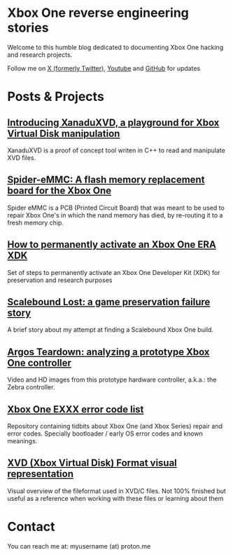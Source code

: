 # Xbox One reverse engineering stories

Welcome to this humble blog dedicated to documenting Xbox One hacking and research projects.

Follow me on [X (formerly Twitter)](https://twitter.com/TorusHyperV), [Youtube](https://www.youtube.com/@TorusHyperV) and [GitHub](https://github.com/TorusHyperV) for updates

# Posts & Projects
## [Introducing XanaduXVD, a playground for Xbox Virtual Disk manipulation](xanadu-xvd/xanaduxvd.md)
XanaduXVD is a proof of concept tool writen in C++ to read and manipulate XVD files.

## [Spider-eMMC: A flash memory replacement board for the Xbox One](https://github.com/xboxoneresearch/Spider-eMMC)
Spider eMMC is a PCB (Printed Circuit Board) that was meant to be used to repair Xbox One's in which the nand memory has died, by re-routing it to a fresh memory chip.

## [How to permanently activate an Xbox One ERA XDK](xb1-xdk-activation-trick/xb1-xdk-activation-trick.md)
Set of steps to permanently activate an Xbox One Developer Kit (XDK) for preservation and research purposes

## [Scalebound Lost: a game preservation failure story](scalebound-lost/scalebound_lost.md)
A brief story about my attempt at finding a Scalebound Xbox One build.

## [Argos Teardown: analyzing a prototype Xbox One controller](argos-teardown/argos-teardown.md)
Video and HD images from this prototype hardware controller, a.k.a.: the Zebra controller.

## [Xbox One EXXX error code list](https://github.com/TorusHyperV/XboxOne-EXXX-err-Codes)
Repository containing tidbits about Xbox One (and Xbox Series) repair and error codes. Specially bootloader / early OS error codes and known meanings.

## [XVD (Xbox Virtual Disk) Format visual representation](https://gbatemp.net/threads/release-xvd-format-visual-representation.626187/)
Visual overview of the fileformat used in XVD/C files. Not 100% finished but useful as a reference when working with these files or learning about them

# Contact
You can reach me at: myusername (at) proton.me
